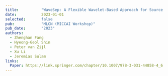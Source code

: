```yaml
---
title:          "WaveSep: A Flexible Wavelet-Based Approach for Source Separation in Susceptibility Imaging"
date:           2023-01-01
selected:       false
pub:            "MLCN (MICCAI Workshop)"
pub_date:       "2023"
authors:
  - Zhenghan Fang
  - Hyeong-Geol Shin
  - Peter van Zijl
  - Xu Li
  - Jeremias Sulam
links:
  Paper: https://link.springer.com/chapter/10.1007/978-3-031-44858-4_6
---
```

